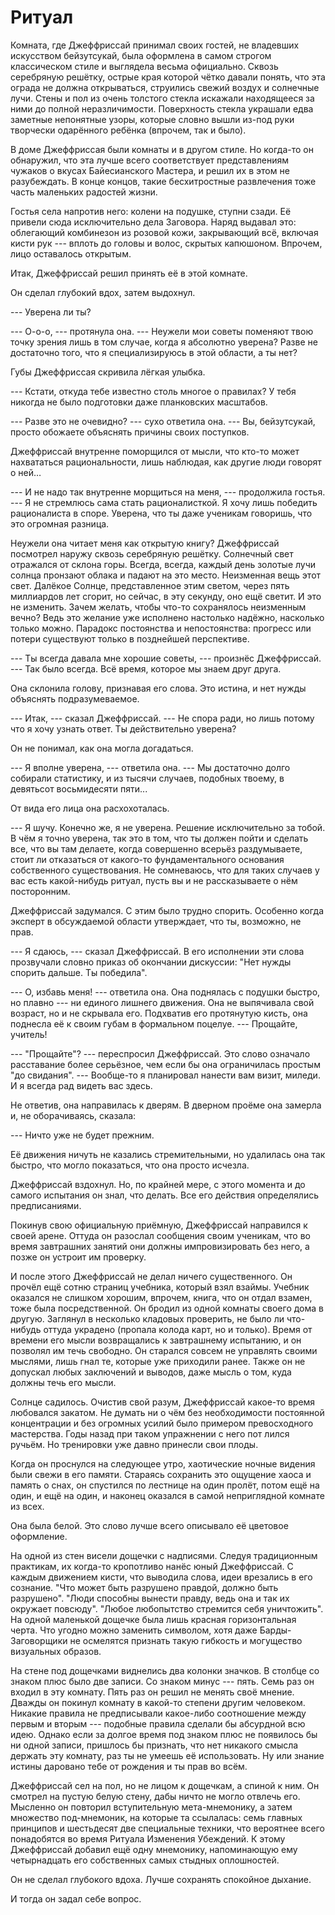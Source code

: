 # Ритуал
Комната, где Джеффриссай принимал своих гостей, не владевших искусством бейзутсукай, была оформлена в самом строгом классическом стиле и выглядела весьма официально. Сквозь серебряную решётку, острые края которой чётко давали понять, что эта ограда не должна открываться, струились свежий воздух и солнечные лучи.  Стены и пол из очень толстого стекла искажали находящееся за ними до полной неразличимости. Поверхность стекла украшали едва заметные непонятные узоры, которые словно вышли из-под руки творчески одарённого ребёнка (впрочем, так и было).

В доме Джеффриссая были комнаты и в другом стиле. Но когда-то он обнаружил, что эта лучше всего соответствует представлениям чужаков о вкусах Байесианского Мастера, и решил их в этом не разубеждать. В конце концов, такие бесхитростные развлечения тоже часть маленьких радостей жизни. 

Гостья села напротив него: колени на подушке, ступни сзади. Её привели сюда исключительно дела Заговора. Наряд выдавал это: облегающий комбинезон из розовой кожи, закрывающий всё, включая кисти рук --- вплоть до головы и волос, скрытых капюшоном. Впрочем, лицо оставалось открытым.  

Итак, Джеффриссай решил принять её в этой комнате. 

Он сделал глубокий вдох, затем выдохнул. 

--- Уверена ли ты?

--- О-о-о, --- протянула она. --- Неужели мои советы поменяют твою точку зрения лишь в том случае, когда я абсолютно уверена? Разве не достаточно того, что я специализируюсь в этой области, а ты нет?

Губы Джеффриссая скривила лёгкая улыбка. 

--- Кстати, откуда тебе известно столь многое о правилах? У тебя никогда не было подготовки даже планковских масштабов.

--- Разве это не очевидно? --- сухо ответила она. --- Вы, бейзутсукай, просто обожаете объяснять причины своих поступков. 

Джеффриссай внутренне поморщился от мысли, что кто-то может нахвататься рациональности, лишь наблюдая, как другие люди говорят о ней…

--- И не надо так внутренне морщиться на меня, --- продолжила гостья. --- Я не стремлюсь сама стать рационалисткой. Я хочу лишь победить рационалиста в споре. Уверена, что ты даже ученикам говоришь, что это огромная разница. 

Неужели она читает меня как открытую книгу? Джеффриссай посмотрел наружу сквозь серебряную решётку. Солнечный свет отражался от склона горы. Всегда, всегда, каждый день золотые лучи солнца пронзают облака и падают на это место. Неизменная вещь этот свет. Далёкое Солнце, представленное этим светом, через пять миллиардов лет сгорит, но сейчас, в эту секунду, оно ещё светит. И это не изменить. Зачем желать, чтобы что-то сохранялось неизменным вечно? Ведь это желание уже исполнено настолько надёжно, насколько только можно. Парадокс постоянства и непостоянства: прогресс или потери существуют только в позднейшей перспективе. 

--- Ты всегда давала мне хорошие советы, --- произнёс Джеффриссай. --- Так было всегда. Всё время, которое мы знаем друг друга.

Она склонила голову, признавая его слова. Это истина, и нет нужды объяснять подразумеваемое. 

--- Итак, --- сказал Джеффриссай. --- Не спора ради, но лишь потому что я хочу узнать ответ. Ты действительно уверена? 

Он не понимал, как она могла догадаться. 

--- Я вполне уверена, --- ответила она. --- Мы достаточно долго собирали статистику, и из тысячи случаев, подобных твоему, в девятьсот восьмидесяти пяти... 

От вида его лица она расхохоталась.

--- Я шучу. Конечно же, я не уверена. Решение исключительно за тобой. В чём я точно уверена, так это в том, что ты должен пойти и сделать все, что вы там делаете, когда совершенно всерьёз раздумываете, стоит ли отказаться от какого-то фундаментального основания собственного существования. Не сомневаюсь, что для таких случаев у вас есть какой-нибудь ритуал, пусть вы и не рассказываете о нём посторонним. 

Джеффриссай задумался. С этим было трудно спорить. Особенно когда эксперт в обсуждаемой области утверждает, что ты, возможно, не прав. 

--- Я сдаюсь, --- сказал Джеффриссай. В его исполнении эти слова прозвучали словно приказ об окончании дискуссии: "Нет нужды спорить дальше. Ты победила".

--- О, избавь меня! --- ответила она. Она поднялась с подушки быстро, но плавно --- ни единого лишнего движения. Она не выпячивала свой возраст, но и не скрывала его. Подхватив его протянутую кисть, она поднесла её к своим губам в формальном поцелуе. --- Прощайте, учитель!

--- "Прощайте"? --- переспросил Джеффриссай. Это слово означало расставание более серьёзное, чем если бы она ограничилась простым "до свидания". --- Вообще-то я планировал нанести вам визит, миледи. И я всегда рад видеть вас здесь.

Не ответив, она направилась к дверям. В дверном проёме она замерла и, не оборачиваясь, сказала:

--- Ничто уже не будет прежним.

Её движения ничуть не казались стремительными, но удалилась она так быстро, что могло показаться, что она просто исчезла.

Джеффриссай вздохнул. Но, по крайней мере, с этого момента и до самого испытания он знал, что делать. Все его действия определялись предписаниями.

Покинув свою официальную приёмную, Джеффриссай направился к своей арене. Оттуда он разослал сообщения своим ученикам, что во время завтрашних занятий они должны импровизировать без него, а позже он устроит им проверку.

И после этого Джеффриссай не делал ничего существенного. Он прочёл ещё сотню страниц учебника, который взял взаймы. Учебник оказался не слишком хорошим, впрочем, книга, что он отдал взамен, тоже была посредственной. Он бродил из одной комнаты своего дома в другую. Заглянул в несколько кладовых проверить, не было ли что-нибудь оттуда украдено (пропала колода карт, но и только). Время от времени его мысли возвращались к завтрашнему испытанию, и он позволял им течь свободно. Он старался совсем не управлять своими мыслями, лишь гнал те, которые уже приходили ранее. Также он не допускал любых заключений и выводов, даже мысль о том, куда должны течь его мысли.

Солнце садилось. Очистив свой разум, Джеффриссай какое-то время любовался закатом. Не думать ни о чём без необходимости постоянной концентрации и без огромных усилий было примером превосходного мастерства. Годы назад при таком упражнении с него пот лился ручьём. Но тренировки уже давно принесли свои плоды. 

Когда он проснулся на следующее утро, хаотические ночные видения были свежи в его памяти. Стараясь сохранить это ощущение хаоса и память о снах, он спустился по лестнице на один пролёт, потом ещё на один, и ещё на один, и наконец оказался в самой неприглядной комнате из всех. 

Она была белой. Это слово лучше всего описывало её цветовое оформление.

На одной из стен висели дощечки с надписями. Следуя традиционным практикам, их когда-то кропотливо нанёс юный Джеффриссай. С каждым движением кисти, что выводила слова, идеи врезались в его сознание. "Что может быть разрушено правдой, должно быть разрушено". "Люди способны вынести правду, ведь она и так их окружает повсюду". "Любое любопытство стремится себя уничтожить". На одной маленькой дощечке была лишь красная горизонтальная черта. Что угодно можно заменить символом, хотя даже Барды-Заговорщики не осмелятся признать такую гибкость и могущество визуальных образов.

На стене под дощечками виднелись два колонки значков. В столбце со знаком плюс было две записи. Со знаком минус --- пять. Семь раз он входил в эту комнату. Пять раз он решил не менять своё мнение. Дважды он покинул комнату в какой-то степени другим человеком. Никакие правила не предписывали какое-либо соотношение между  первым и вторым --- подобные правила сделали бы абсурдной всю идею. Однако если за долгое время под знаком плюс не появилось бы ни одной записи, пришлось бы признать, что нет никакого смысла держать эту комнату, раз ты не умеешь её использовать. Ну или знание истины даровано тебе от рождения и ты прав во всём.

Джеффриссай сел на пол, но не лицом к дощечкам, а спиной к ним. Он смотрел на пустую белую стену, дабы ничто не могло отвлечь его. Мысленно он повторил вступительную мета-мнемонику, а затем множество под-мнемоник, на которые та ссылалась: семь главных принципов и шестьдесят две специальные техники, что вероятнее всего понадобятся во время Ритуала Изменения Убеждений. К этому Джеффриссай добавил ещё одну мнемонику, напоминающую ему четырнадцать его собственных самых стыдных оплошностей. 

Он не сделал глубокого вдоха. Лучше сохранять спокойное дыхание. 

И тогда он задал себе вопрос.